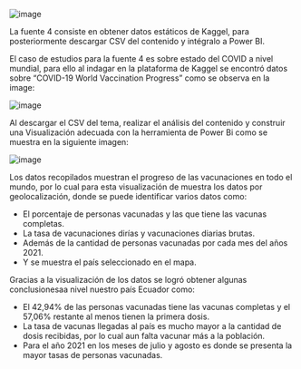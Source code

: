 
![image](https://user-images.githubusercontent.com/74840012/156794133-66dee17e-87da-4d78-8f64-f2eb1237a2be.png)

La fuente 4 consiste en obtener datos estáticos de Kaggel, para posteriormente descargar CSV del contenido y intégralo a Power BI. 

El caso de estudios para la fuente 4 es sobre estado del COVID a nivel mundial, para ello al indagar en la plataforma de Kaggel se encontró datos sobre “COVID-19 World Vaccination Progress” como se observa en la image:

![image](https://user-images.githubusercontent.com/74938678/156802807-bcefe740-8f43-4e2c-bfac-a39ee1e28880.png)

Al descargar el CSV del tema, realizar el análisis del contenido y construir una Visualización adecuada con la herramienta de Power Bi como se muestra en la siguiente imagen:

![image](https://user-images.githubusercontent.com/74938678/156803032-250dd5fb-cc23-4cac-8528-16a941f5d893.png)

Los datos recopilados muestran el progreso de las vacunaciones en todo el mundo, por lo cual para esta visualización de muestra los datos por geolocalización, donde se puede identificar varios datos como:

- El porcentaje de personas vacunadas y las que tiene las vacunas completas. 
- La tasa de vacunaciones dirías y vacunaciones diarias brutas. 
- Además de la cantidad de personas vacunadas por cada mes del años 2021. 
- Y se muestra el país seleccionado en el mapa. 

Gracias a la visualización de los datos se logró obtener algunas conclusionesaa nivel nuestro país Ecuador como:

- El 42,94% de las personas vacunadas tiene las vacunas completas y el 57,06% restante al menos tienen la primera dosis. 
- La tasa de vacunas llegadas al país es mucho mayor a la cantidad de dosis recibidas, por lo cual aun falta vacunar más a la población.
- Para el año 2021 en los meses de julio y agosto es donde se presenta la mayor tasas de personas vacunadas. 
